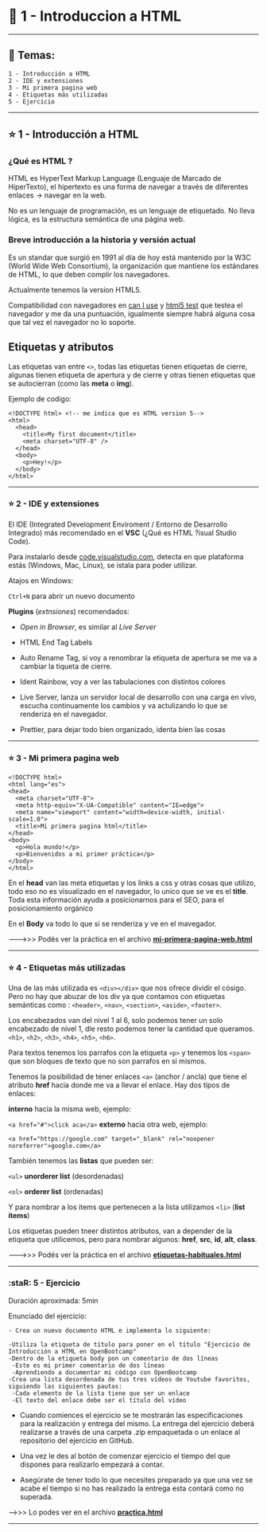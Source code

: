 
# :star2: 1 - Introduccion a HTML

---

## :book: Temas:

```
1 - Introducción a HTML
2 - IDE y extensiones
3 - Mi primera pagina web
4 - Etiquetas más utilizadas
5 - Ejercicio
```

---

## :star: 1 - Introducción a HTML

### ¿Qué es HTML ?


HTML es HyperText Markup Language (Lenguaje de Marcado de HiperTexto), el hipertexto es una forma de navegar a través de diferentes enlaces -> navegar en la web.

No es un lenguaje de programación, es un lenguaje de etiquetado. No lleva lógica, es la estructura semántica de una página web.



### Breve introducción a la historia y versión actual

Es un standar que surgió en 1991  al día de hoy está mantenido por la W3C (World Wide Web Consortium), la organización que mantiene los estándares de HTML, lo que deben complir los navegadores.

Actualmente tenemos la version HTML5.

Compatibilidad con navegadores en [can I use](https://caniuse.com/) y [html5 test](https://html5test.com) que testea el navegador y me da una puntuación, igualmente siempre habrá alguna cosa que tal vez el navegador no lo soporte.



##  Etiquetas y atributos

Las etiquetas van entre ```<>```, todas las etiquetas tienen etiquetas de cierre, algunas tienen etiqueta de apertura y de cierre y otras tienen etiquetas que se autocierran (como las **meta** o **img**).

Ejemplo de codigo:

```
<!DOCTYPE html> <!-- me indica que es HTML version 5-->
<html>
  <head>
    <title>My first document</title>
    <meta charset="UTF-8" />
  </head>
  <body>
    <p>Hey!</p>
  </body>
</html>
```

---

### :star: 2 -  IDE y extensiones


El IDE (Integrated Development Enviroment / Entorno de Desarrollo Integrado) más recomendado en el **VSC** (¿Qué es HTML ?isual Studio Code).

Para instalarlo desde [code.visualstudio.com](https://code.visualstudio.com), detecta en que plataforma estás (Windows, Mac, Linux), se istala para poder utilizar.

Atajos en Windows:

```Ctrl+N``` para abrir un nuevo documento

**Plugins** (*extnsiones*) recomendados:

- *Open in Browser*, es similar al *Live Server*

- HTML End Tag Labels

- Auto Rename Tag, si voy a renombrar la etiqueta de apertura se me va a cambiar la tiqueta de cierre.

- Ident Rainbow, voy a ver las tabulaciones con distintos colores

- Live Server, lanza un servidor local de desarrollo con una carga en vivo, escucha continuamente los cambios y va actulizando lo que se renderiza en el navegador.

- Prettier, para dejar todo bien organizado, identa bien las cosas

---

### :star: 3 -  Mi primera pagina web

```
<!DOCTYPE html>
<html lang="es">
<head>
  <meta charset="UTF-8">
  <meta http-equiv="X-UA-Compatible" content="IE=edge">
  <meta name="viewport" content="width=device-width, initial-scale=1.0">
  <title>Mi primera pagina html</title>
</head>
<body>
  <p>Hola mundo!</p>
  <p>Bienvenidos a mi primer práctica</p>
</body>
</html>
```

En el **head** van las meta etiquetas y los links a css y otras cosas que utilizo, todo eso no es visualizado en el navegador, lo unico que se ve es el **title**. Toda esta información ayuda a posicionarnos para el SEO, para el posicionamiento orgánico

En el **Body** va todo lo que si se renderiza y ve en el mavegador.


--->>> Podés ver la práctica en el archivo [**mi-primera-pagina-web.html**](https://github.com/eugenia1984/open_bootcamp/blob/main/02_html_css/01_introduccion/mi-primera-pagina-web.html)

---

###  :star: 4 - Etiquetas más utilizadas

Una de las más utilizada es ```<div></div>``` que nos ofrece dividir el cósigo. Pero no hay que abuzar de los div ya que contamos con etiquetas semánticas como : ```<header>```, ```<nav>```, ```<section>```, ```<aside>```, ```<footer>```.

Los encabezados van del nivel 1 al 6, solo podemos tener un solo encabezado de nivel 1, dle resto podemos tener la cantidad que queramos. ```<h1>```, ```<h2>```, ```<h3>```, ```<h4>```, ```<h5>```, ```<h6>```.

Para textos tenemos los parrafos con la etiqueta ```<p>``` y tenemos los ```<span>``` que son bloques de texto que no son parrafos en si mismos.

Tenemos la posibilidad de tener enlaces ```<a>``` (anchor / ancla) que tiene el atributo **href** hacia donde me va a llevar el enlace. Hay dos tipos de enlaces: 

**interno** hacia la misma web, ejemplo:

```<a href="#">click aca</a>```
**externo** hacia otra web, ejemplo:

```<a href="https://google.com" target="_blank" rel="noopener noreferrer">google.com</a>```

También tenemos las **listas** que pueden ser:

```<ul>``` **unorderer list** (desordenadas)

```<ol>``` **orderer list** (ordenadas)

Y para nombrar a los items que pertenecen a la lista utilizamos ```<li>``` (**list items**)


Los etiquetas pueden tneer distintos atributos, van a depender de la etiqueta que utilicemos, pero para nombrar algunos: **href**, **src**, **id**, **alt**, **class**.

--->>> Podés ver la práctica en el archivo [**etiquetas-habituales.html**](https://github.com/eugenia1984/open_bootcamp/blob/main/02_html_css/01_introduccion/etiquetas%20-habituales.html)


---

### :staR: 5 - Ejercicio


Duración aproximada: 5min

Enunciado del ejercicio:

```
- Crea un nuevo documento HTML e implementa lo siguiente:

-Utiliza la etiqueta de título para poner en el título "Ejercicio de Introducción a HTML en OpenBootcamp"
-Dentro de la etiqueta body pon un comentario de dos líneas
 -Este es mi primer comentario de dos líneas
 -Aprendiendo a documentar mi código con OpenBootcamp
-Crea una lista desordenada de tus tres vídeos de Youtube favoritos, siguiendo las siguientes pautas:
 -Cada elemento de la lista tiene que ser un enlace
 -El texto del enlace debe ser el título del vídeo
```

- Cuando comiences el ejercicio se te mostrarán las especificaciones para la realización y entrega del mismo. La entrega del ejercicio deberá realizarse a través de una carpeta .zip empaquetada o un enlace al repositorio del ejercicio en GitHub.


- Una vez le des al botón de comenzar ejercicio el tiempo del que dispones para realizarlo empezará a contar.


- Asegúrate de tener todo lo que necesites preparado ya que una vez se acabe el tiempo si no has realizado la entrega esta contará como no superada.


-->>> Lo podes ver en el archivo [**practica.html**](https://github.com/eugenia1984/open_bootcamp/blob/main/02_html_css/01_introduccion/practica.html)

---
